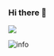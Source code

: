 ### Hi there 👋

![](https://visitor-badge.glitch.me/badge?page_id=skenoy.readme)

![info](https://github-readme-stats.vercel.app/api?username=skenoy&show_icons=true&count_private=true&hide=prs&theme=default_repocard)


<!--
**skenoy/skenoy** is a ✨ _special_ ✨ repository because its `README.md` (this file) appears on your GitHub profile.

Here are some ideas to get you started:

- 🔭 I’m currently working on ...
- 🌱 I’m currently learning ...
- 👯 I’m looking to collaborate on ...
- 🤔 I’m looking for help with ...
- 💬 Ask me about ...
- 📫 How to reach me: ...
- 😄 Pronouns: ...
- ⚡ Fun fact: ...
-->
